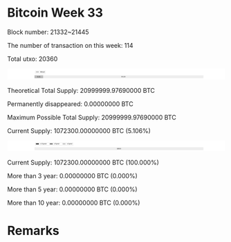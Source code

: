 # Bitcoin Week 33

Block number: 21332~21445

The number of transaction on this week: 114

Total utxo: 20360

![](../images/mined_week33.png)

Theoretical Total Supply: 20999999.97690000 BTC

Permanently disappeared: 0.00000000 BTC

Maximum Possible Total Supply: 20999999.97690000 BTC

Current Supply: 1072300.00000000 BTC (5.106%)

![](../images/year_week33.png)


Current Supply: 1072300.00000000 BTC (100.000%)

More than 3 year: 0.00000000 BTC (0.000%)

More than 5 year: 0.00000000 BTC (0.000%)

More than 10 year: 0.00000000 BTC (0.000%)

# Remarks

